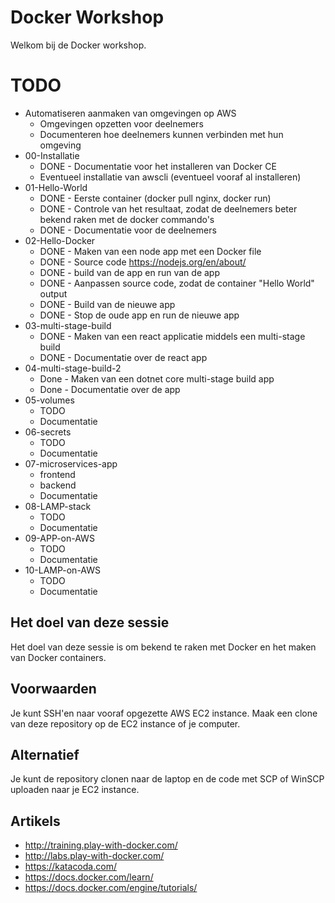 Docker Workshop
===============

Welkom bij de Docker workshop.

TODO
=========
- Automatiseren aanmaken van omgevingen op AWS
    - Omgevingen opzetten voor deelnemers
    - Documenteren hoe deelnemers kunnen verbinden met hun omgeving
- 00-Installatie
    - DONE - Documentatie voor het installeren van Docker CE
    - Eventueel installatie van awscli (eventueel vooraf al installeren)
- 01-Hello-World
    - DONE - Eerste container (docker pull nginx, docker run)
    - DONE - Controle van het resultaat, zodat de deelnemers beter bekend raken met de docker commando's
    - DONE - Documentatie voor de deelnemers
- 02-Hello-Docker
    - DONE - Maken van een node app met een Docker file
    - DONE - Source code https://nodejs.org/en/about/
    - DONE - build van de app en run van de app
    - DONE - Aanpassen source code, zodat de container "Hello World" output
    - DONE - Build van de nieuwe app
    - DONE - Stop de oude app en run de nieuwe app
- 03-multi-stage-build
    - DONE - Maken van een react applicatie middels een multi-stage build
    - DONE - Documentatie over de react app
- 04-multi-stage-build-2
    - Done - Maken van een dotnet core multi-stage build app
    - Done - Documentatie over de app
- 05-volumes
    - TODO
    - Documentatie
- 06-secrets
    - TODO
    - Documentatie
- 07-microservices-app
    - frontend
    - backend
    - Documentatie
- 08-LAMP-stack
    - TODO
    - Documentatie
- 09-APP-on-AWS
    - TODO
    - Documentatie
- 10-LAMP-on-AWS
    - TODO
    - Documentatie

Het doel van deze sessie
---------
Het doel van deze sessie is om bekend te raken met Docker en het maken van Docker containers.


Voorwaarden
-------------

Je kunt SSH'en naar vooraf opgezette AWS EC2 instance.
Maak een clone van deze repository op de EC2 instance of je computer.

Alternatief
-----------

Je kunt de repository clonen naar de laptop en de code met SCP of WinSCP uploaden naar je EC2 instance.

Artikels
--------

- http://training.play-with-docker.com/
- http://labs.play-with-docker.com/
- https://katacoda.com/
- https://docs.docker.com/learn/
- https://docs.docker.com/engine/tutorials/

